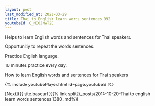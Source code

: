 ```yaml
---
layout: post
last_modified_at: 2021-03-29
title: Thai to English learn words sentences 992 
youtubeId: C_MI0JNwT2E
---
```

 
 
Helps to learn English words and sentences for Thai speakers.

Opportunitiy to repeat the words sentences. 

Practice English language. 
 
10 minutes practice every day. 
 
How to learn English words and sentences for Thai speakers 
 
{% include youtubePlayer.html id=page.youtubeId %}
 
 
[Next]({{ site.baseurl }}{% link  split2/_posts/2014-10-20-Thai to english learn words sentences 1380 .md%})
 
